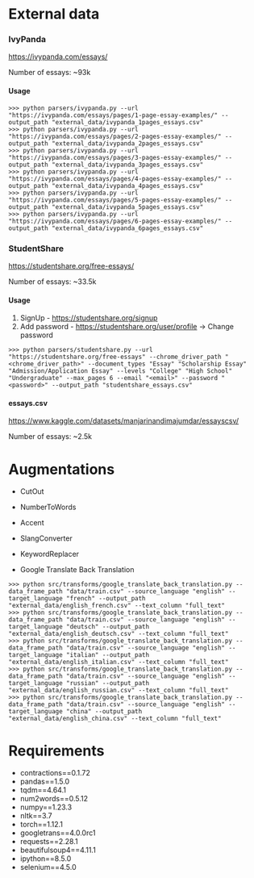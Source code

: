 # External data



### IvyPanda
https://ivypanda.com/essays/

Number of essays: ~93k
#### Usage
```
>>> python parsers/ivypanda.py --url "https://ivypanda.com/essays/pages/1-page-essay-examples/" --output_path "external_data/ivypanda_1pages_essays.csv"
>>> python parsers/ivypanda.py --url "https://ivypanda.com/essays/pages/2-pages-essay-examples/" --output_path "external_data/ivypanda_2pages_essays.csv"
>>> python parsers/ivypanda.py --url "https://ivypanda.com/essays/pages/3-pages-essay-examples/" --output_path "external_data/ivypanda_3pages_essays.csv"
>>> python parsers/ivypanda.py --url "https://ivypanda.com/essays/pages/4-pages-essay-examples/" --output_path "external_data/ivypanda_4pages_essays.csv"
>>> python parsers/ivypanda.py --url "https://ivypanda.com/essays/pages/5-pages-essay-examples/" --output_path "external_data/ivypanda_5pages_essays.csv"
>>> python parsers/ivypanda.py --url "https://ivypanda.com/essays/pages/6-pages-essay-examples/" --output_path "external_data/ivypanda_6pages_essays.csv"
```

### StudentShare
https://studentshare.org/free-essays/

Number of essays: ~33.5k

#### Usage
1. SignUp - https://studentshare.org/signup
2. Add password - https://studentshare.org/user/profile -> Change password
```
>>> python parsers/studentshare.py --url "https://studentshare.org/free-essays" --chrome_driver_path "<chrome_driver_path>" --document_types "Essay" "Scholarship Essay" "Admission/Application Essay" --levels "College" "High School" "Undergraduate" --max_pages 6 --email "<email>" --password "<password>" --output_path "studentshare_essays.csv"
```

#### essays.csv
https://www.kaggle.com/datasets/manjarinandimajumdar/essayscsv/

Number of essays: ~2.5k

# Augmentations
- CutOut
- NumberToWords
- Accent
- SlangConverter
- KeywordReplacer

- Google Translate Back Translation
```
>>> python src/transforms/google_translate_back_translation.py --data_frame_path "data/train.csv" --source_language "english" --target_language "french" --output_path "external_data/english_french.csv" --text_column "full_text" 
>>> python src/transforms/google_translate_back_translation.py --data_frame_path "data/train.csv" --source_language "english" --target_language "deutsch" --output_path "external_data/english_deutsch.csv" --text_column "full_text"  
>>> python src/transforms/google_translate_back_translation.py --data_frame_path "data/train.csv" --source_language "english" --target_language "italian" --output_path "external_data/english_italian.csv" --text_column "full_text"  
>>> python src/transforms/google_translate_back_translation.py --data_frame_path "data/train.csv" --source_language "english" --target_language "russian" --output_path "external_data/english_russian.csv" --text_column "full_text" 
>>> python src/transforms/google_translate_back_translation.py --data_frame_path "data/train.csv" --source_language "english" --target_language "china" --output_path "external_data/english_china.csv" --text_column "full_text"
```

# Requirements
- contractions==0.1.72
- pandas==1.5.0
- tqdm==4.64.1
- num2words==0.5.12
- numpy==1.23.3
- nltk==3.7
- torch==1.12.1
- googletrans==4.0.0rc1
- requests==2.28.1
- beautifulsoup4==4.11.1
- ipython==8.5.0
- selenium==4.5.0
